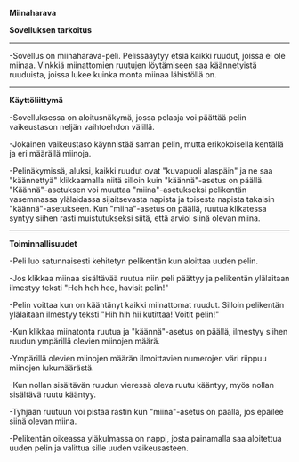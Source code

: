 **Miinaharava**

**Sovelluksen tarkoitus**

--------------------------------------------

-Sovellus on miinaharava-peli. Pelissääytyy etsiä kaikki ruudut, joissa ei ole miinaa. Vinkkiä miinattomien ruutujen löytämiseen saa käännetyistä ruuduista, joissa lukee kuinka monta miinaa lähistöllä on.

--------------------------------------------

**Käyttöliittymä**

-Sovelluksessa on aloitusnäkymä, jossa pelaaja voi päättää pelin vaikeustason neljän vaihtoehdon välillä.

-Jokainen vaikeustaso käynnistää saman pelin, mutta erikokoisella kentällä ja eri määrällä miinoja.

-Pelinäkymissä, aluksi, kaikki ruudut ovat "kuvapuoli alaspäin" ja ne saa "käännettyä" klikkaamalla niitä silloin kuin "käännä"-asetus on päällä. "Käännä"-asetuksen voi muuttaa "miina"-asetukseksi pelikentän vasemmassa ylälaidassa sijaitsevasta napista ja toisesta napista takaisin "käännä"-asetukseen. Kun "miina"-asetus on päällä, ruutua klikatessa syntyy siihen rasti muistutukseksi siitä, että arvioi siinä olevan miina.

--------------------------------------------

**Toiminnallisuudet**

-Peli luo satunnaisesti kehitetyn pelikentän kun aloittaa uuden pelin.

-Jos klikkaa miinaa sisältävää ruutua niin peli päättyy ja pelikentän ylälaitaan ilmestyy teksti "Heh heh hee, havisit pelin!"

-Pelin voittaa kun on kääntänyt kaikki miinattomat ruudut. Silloin pelikentän ylälaitaan ilmestyy teksti "Hih hih hii kutittaa! Voitit pelin!"

-Kun klikkaa miinatonta ruutua ja "käännä"-asetus on päällä, ilmestyy siihen ruudun ympärillä olevien miinojen määrä.

-Ympärillä olevien miinojen määrän ilmoittavien numerojen väri riippuu miinojen lukumäärästä.

-Kun nollan sisältävän ruudun vieressä oleva ruutu kääntyy, myös nollan sisältävä ruutu kääntyy.

-Tyhjään ruutuun voi pistää rastin kun "miina"-asetus on päällä, jos epäilee siinä olevan miina.

-Pelikentän oikeassa yläkulmassa on nappi, josta painamalla saa aloitettua uuden pelin ja valittua sille uuden vaikeusasteen.
